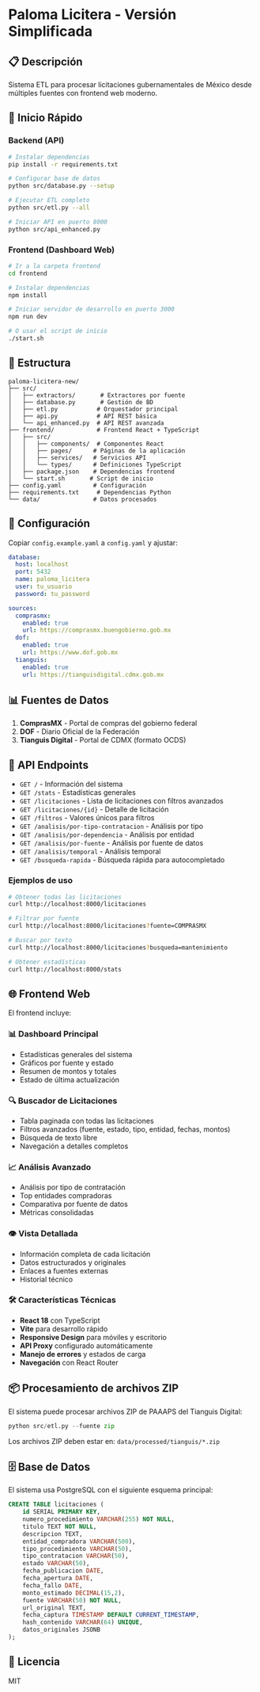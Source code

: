 # Paloma Licitera - Versión Simplificada

## 📋 Descripción
Sistema ETL para procesar licitaciones gubernamentales de México desde múltiples fuentes con frontend web moderno.

## 🚀 Inicio Rápido

### Backend (API)
```bash
# Instalar dependencias
pip install -r requirements.txt

# Configurar base de datos
python src/database.py --setup

# Ejecutar ETL completo
python src/etl.py --all

# Iniciar API en puerto 8000
python src/api_enhanced.py
```

### Frontend (Dashboard Web)
```bash
# Ir a la carpeta frontend
cd frontend

# Instalar dependencias
npm install

# Iniciar servidor de desarrollo en puerto 3000
npm run dev

# O usar el script de inicio
./start.sh
```

## 📁 Estructura

```
paloma-licitera-new/
├── src/
│   ├── extractors/       # Extractores por fuente
│   ├── database.py       # Gestión de BD
│   ├── etl.py           # Orquestador principal
│   ├── api.py           # API REST básica
│   └── api_enhanced.py  # API REST avanzada
├── frontend/            # Frontend React + TypeScript
│   ├── src/
│   │   ├── components/  # Componentes React
│   │   ├── pages/      # Páginas de la aplicación
│   │   ├── services/   # Servicios API
│   │   └── types/      # Definiciones TypeScript
│   ├── package.json    # Dependencias frontend
│   └── start.sh       # Script de inicio
├── config.yaml         # Configuración
├── requirements.txt     # Dependencias Python
└── data/               # Datos procesados
```

## 🔧 Configuración

Copiar `config.example.yaml` a `config.yaml` y ajustar:

```yaml
database:
  host: localhost
  port: 5432
  name: paloma_licitera
  user: tu_usuario
  password: tu_password

sources:
  comprasmx:
    enabled: true
    url: https://comprasmx.buengobierno.gob.mx
  dof:
    enabled: true
    url: https://www.dof.gob.mx
  tianguis:
    enabled: true
    url: https://tianguisdigital.cdmx.gob.mx
```

## 📊 Fuentes de Datos

1. **ComprasMX** - Portal de compras del gobierno federal
2. **DOF** - Diario Oficial de la Federación
3. **Tianguis Digital** - Portal de CDMX (formato OCDS)

## 🔌 API Endpoints

- `GET /` - Información del sistema
- `GET /stats` - Estadísticas generales
- `GET /licitaciones` - Lista de licitaciones con filtros avanzados
- `GET /licitaciones/{id}` - Detalle de licitación
- `GET /filtros` - Valores únicos para filtros
- `GET /analisis/por-tipo-contratacion` - Análisis por tipo
- `GET /analisis/por-dependencia` - Análisis por entidad
- `GET /analisis/por-fuente` - Análisis por fuente de datos
- `GET /analisis/temporal` - Análisis temporal
- `GET /busqueda-rapida` - Búsqueda rápida para autocompletado

### Ejemplos de uso

```bash
# Obtener todas las licitaciones
curl http://localhost:8000/licitaciones

# Filtrar por fuente
curl http://localhost:8000/licitaciones?fuente=COMPRASMX

# Buscar por texto
curl http://localhost:8000/licitaciones?busqueda=mantenimiento

# Obtener estadísticas
curl http://localhost:8000/stats
```

## 🌐 Frontend Web

El frontend incluye:

### 📊 **Dashboard Principal**
- Estadísticas generales del sistema
- Gráficos por fuente y estado
- Resumen de montos y totales
- Estado de última actualización

### 🔍 **Buscador de Licitaciones**
- Tabla paginada con todas las licitaciones
- Filtros avanzados (fuente, estado, tipo, entidad, fechas, montos)
- Búsqueda de texto libre
- Navegación a detalles completos

### 📈 **Análisis Avanzado**
- Análisis por tipo de contratación
- Top entidades compradoras
- Comparativa por fuente de datos
- Métricas consolidadas

### 👁️ **Vista Detallada**
- Información completa de cada licitación
- Datos estructurados y originales
- Enlaces a fuentes externas
- Historial técnico

### 🛠️ **Características Técnicas**
- **React 18** con TypeScript
- **Vite** para desarrollo rápido
- **Responsive Design** para móviles y escritorio
- **API Proxy** configurado automáticamente
- **Manejo de errores** y estados de carga
- **Navegación** con React Router

## 📦 Procesamiento de archivos ZIP

El sistema puede procesar archivos ZIP de PAAAPS del Tianguis Digital:

```python
python src/etl.py --fuente zip
```

Los archivos ZIP deben estar en: `data/processed/tianguis/*.zip`

## 🗄️ Base de Datos

El sistema usa PostgreSQL con el siguiente esquema principal:

```sql
CREATE TABLE licitaciones (
    id SERIAL PRIMARY KEY,
    numero_procedimiento VARCHAR(255) NOT NULL,
    titulo TEXT NOT NULL,
    descripcion TEXT,
    entidad_compradora VARCHAR(500),
    tipo_procedimiento VARCHAR(50),
    tipo_contratacion VARCHAR(50),
    estado VARCHAR(50),
    fecha_publicacion DATE,
    fecha_apertura DATE,
    fecha_fallo DATE,
    monto_estimado DECIMAL(15,2),
    fuente VARCHAR(50) NOT NULL,
    url_original TEXT,
    fecha_captura TIMESTAMP DEFAULT CURRENT_TIMESTAMP,
    hash_contenido VARCHAR(64) UNIQUE,
    datos_originales JSONB
);
```

## 📝 Licencia

MIT